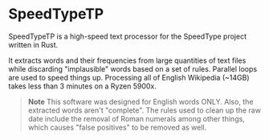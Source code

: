 # SpeedTypeTP
SpeedTypeTP is a high-speed text processor for the SpeedType project written in Rust. 

It extracts words and their frequencies from large quantities of text files while discarding "implausible" words based on a set of rules.
Parallel loops are used to speed things up. Processing all of English Wikipedia (~14GB) takes less than 3 minutes on a Ryzen 5900x.

> **Note** This software was designed for English words ONLY. Also, the extracted words aren't "complete". 
The rules used to clean up the raw date include the removal of Roman numerals among other things, which causes "false positives" to be removed as well.
